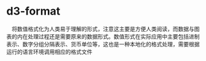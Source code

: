 # d3-format

&ensp;&ensp;将数值格式化为人类易于理解的形式，注意这主要是方便人类阅读，而数据与图表的内在处理过程还是需要原来的数据形式。数值形式在实际应用中主要包括进制表示、数字分组分隔表示、货币单位等，这也是一种本地化的格式处理，需要根据运行的语言环境调用相应的格式文件
